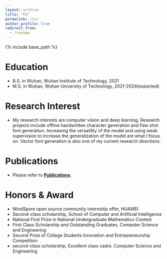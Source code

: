 ```yaml
---
layout: archive
title: "CV"
permalink: /cv/
author_profile: true
redirect_from:
  - /resume
---
```


{% include base_path %}

Education
======
* B.S. in Wuhan, Wuhan Institute of Technology, 2021
* M.S. in Wuhan, Wuhan University of Technology, 2021-2024(expected)


Research Interest
======
* My research interests are computer vision and deep learning. Research projects include offline handwritten character generation and Few shot font generation. Increasing the versatility of the model and using weak supervision to increase the generalization of the model are what I focus on. Vector font generation is also one of my current research directions.

Publications
======
* Please refer to **[Publications](/publications)**.

Honors & Award
======
* MindSpore open source community internship offer, HUAWEI
* Second-class scholarship, School of Computer and Artificial Intelligence
* National First Prize in National Undergraduate Mathematics Contest
* First Class Scholarship and Outstanding Graduates, Computer Science and Engineering
* Second Prize of College Students Innovation and Entrepreneurship Competition
* second-class scholarship, Excellent class cadre, Computer Science and Engineering


<!--


Work experience
======
* Summer 2015: Research Assistant
  * Github University
  * Duties included: Tagging issues
  * Supervisor: Professor Git

* Fall 2015: Research Assistant
  * Github University
  * Duties included: Merging pull requests
  * Supervisor: Professor Hub
  
Skills
======
* Skill 1
* Skill 2
  * Sub-skill 2.1
  * Sub-skill 2.2
  * Sub-skill 2.3
* Skill 3

Publications
======
  <ul>{% for post in site.publications %}
    {% include archive-single-cv.html %}
  {% endfor %}</ul>
  
Talks
======
  <ul>{% for post in site.talks %}
    {% include archive-single-talk-cv.html %}
  {% endfor %}</ul>
  
Teaching
======
  <ul>{% for post in site.teaching %}
    {% include archive-single-cv.html %}
  {% endfor %}</ul>
  
Service and leadership
======
* Currently signed in to 43 different slack teams


-->
